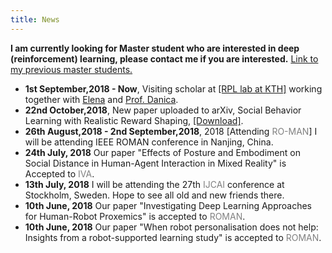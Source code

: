```yaml
---
title: News
---
```


<style>
.news-link:link, .news-link:visited {
  color: grey;
  text-decoration: none;
}
.news-link:hover {
 background-color: #802;
 color: #fff;
 text-decoration: none;
}
</style>
**I am currently looking for Master student who are interested in deep (reinforcement) learning, please contact me if you are interested.**  [Link to my previous master students.](https://usr-lab.github.io/alumni/)


- **1st September,2018 - Now**, Visiting scholar at [[RPL lab at KTH]](https://www.kth.se/rpl/department-of-robotics-perception-and-learning-1.779439) working together with [Elena](https://www.kth.se/profile/elenasi) and [Prof. Danica](https://www.csc.kth.se/~danik/).
- **22nd October,2018**, New paper uploaded to arXiv, Social Behavior Learning with Realistic Reward Shaping, [[Download]](https://arxiv.org/abs/1810.06979).
- **26th August,2018 - 2nd September,2018**, 2018 [Attending <a class="news-link" href="ro-man2018.org">RO-MAN</a>] I will be attending IEEE ROMAN conference in Nanjing, China.
- **24th July, 2018** Our paper "Effects of Posture and Embodiment on Social Distance in Human-Agent Interaction in Mixed Reality" is Accepted to <a class="news-link" href="http://iva2018.westernsydney.edu.au/">IVA</a>.
- **13th July, 2018** I will be attending the 27th  <a class="news-link" href="https://www.ijcai-18.org/">IJCAI</a> conference at Stockholm, Sweden. Hope to see all old and new friends there.
- **10th June, 2018** Our paper "Investigating Deep Learning Approaches for Human-Robot Proxemics" is accepted to <a class="news-link" href="http://ro-man2018.org/">ROMAN</a>.
- **10th June, 2018** Our paper "When robot personalisation does not help: Insights from a robot-supported learning study" is accepted to <a class="news-link" href="http://ro-man2018.org/">ROMAN</a>.

